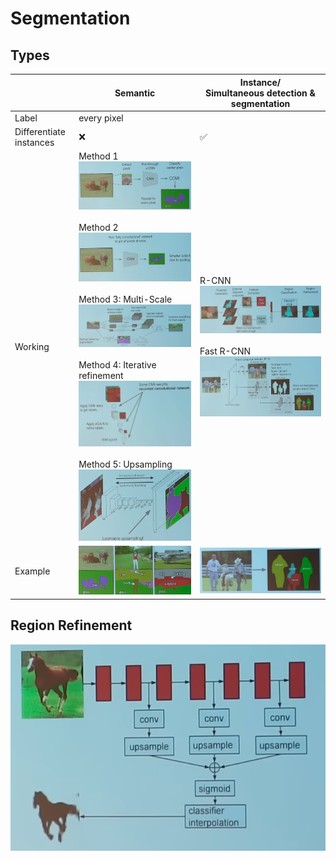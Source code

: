 # Segmentation
## Types

|                         | Semantic                                                                                                                                                                                                                                                                                                                                                                                               | Instance/<br>Simultaneous detection & segmentation                                                                       |
| ----------------------- | ------------------------------------------------------------------------------------------------------------------------------------------------------------------------------------------------------------------------------------------------------------------------------------------------------------------------------------------------------------------------------------------------------ | ------------------------------------------------------------------------------------------------------------------------ |
| Label                   | every pixel                                                                                                                                                                                                                                                                                                                                                                                            |                                                                                                                          |
| Differentiate instances | ❌                                                                                                                                                                                                                                                                                                                                                                                                      | ✅                                                                                                                        |
| Working                 | Method 1<br>![](assets/semantic_segmentation_flowchart_a.png)<br><br>Method 2<br>![](assets/semantic_segmentation_flowchart_b.png)<br><br>Method 3: Multi-Scale<br>![](./assets/semantic_segmentation_flowchart_c.png)<br><br>Method 4: Iterative refinement<br>![](./assets/semantic_segmentation_flowchart_d.png)<br><br>Method 5: Upsampling<br>![](./assets/semantic_segmentation_flowchart_e.png) | R-CNN<br>![](assets/instance_segmentation_rcnn.png)<br><br>Fast R-CNN<br>![](assets/instance_segmentation_fast_rcnn.png) |
| Example                 | ![](./assets/semantic_segmentation_example.png)                                                                                                                                                                                                                                                                                                                                                        | ![](./assets/instance_segmentation_example.png)                                                                          |

## Region Refinement

![](assets/region_refinement.png)